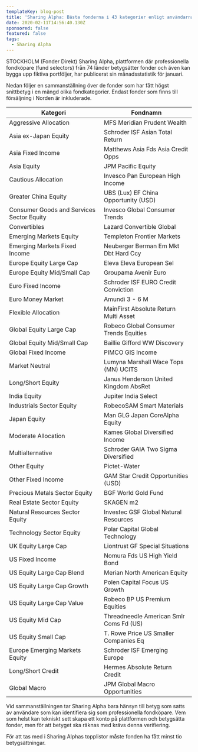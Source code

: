 ```yaml
---
templateKey: blog-post
title: 'Sharing Alpha: Bästa fonderna i 43 kategorier enligt användarna'
date: 2020-02-11T14:56:40.130Z
sponsored: false
featured: false
tags:
  - Sharing Alpha
---
```

STOCKHOLM (Fonder Direkt) Sharing Alpha, plattformen där professionella fondköpare (fund selectors) från 74 länder betygsätter fonder och även kan bygga upp fiktiva portföljer, har publicerat sin månadsstatistik för januari.

Nedan följer en sammanställning över de fonder som har fått högst snittbetyg i en mängd olika fondkategorier. Endast fonder som finns till försäljning i Norden är inkluderade.<!--StartFragment-->

| **Kategori**                              | **Fondnamn**                            |
| ----------------------------------------- | --------------------------------------- |
| Aggressive Allocation                     | MFS Meridian Prudent Wealth             |
| Asia ex-Japan Equity                      | Schroder ISF Asian Total Return         |
| Asia Fixed Income                         | Matthews Asia Fds Asia Credit Opps      |
| Asia Equity                               | JPM Pacific Equity                      |
| Cautious Allocation                       | Invesco Pan European High Income        |
| Greater China Equity                      | UBS (Lux) EF China Opportunity (USD)    |
| Consumer Goods and Services Sector Equity | Invesco Global Consumer Trends          |
| Convertibles                              | Lazard Convertible Global               |
| Emerging Markets Equity                   | Templeton Frontier Markets              |
| Emerging Markets Fixed Income             | Neuberger Berman Em Mkt Dbt Hard Ccy    |
| Europe Equity Large Cap                   | Eleva Eleva European Sel                |
| Europe Equity Mid/Small Cap               | Groupama Avenir Euro                    |
| Euro Fixed Income                         | Schroder ISF EURO Credit Conviction     |
| Euro Money Market                         | Amundi 3 - 6 M                          |
| Flexible Allocation                       | MainFirst Absolute Return Multi Asset   |
| Global Equity Large Cap                   | Robeco Global Consumer Trends Equities  |
| Global Equity Mid/Small Cap               | Baillie Gifford WW Discovery            |
| Global Fixed Income                       | PIMCO GIS Income                        |
| Market Neutral                            | Lumyna Marshall Wace Tops (MN) UCITS    |
| Long/Short Equity                         | Janus Henderson United Kingdom AbsRet   |
| India Equity                              | Jupiter India Select                    |
| Industrials Sector Equity                 | RobecoSAM Smart Materials               |
| Japan Equity                              | Man GLG Japan CoreAlpha Equity          |
| Moderate Allocation                       | Kames Global Diversified Income         |
| Multialternative                          | Schroder GAIA Two Sigma Diversified     |
| Other Equity                              | Pictet-Water                            |
| Other Fixed Income                        | GAM Star Credit Opportunities (USD)     |
| Precious Metals Sector Equity             | BGF World Gold Fund                     |
| Real Estate Sector Equity                 | SKAGEN m2                               |
| Natural Resources Sector Equity           | Investec GSF Global Natural Resources   |
| Technology Sector Equity                  | Polar Capital Global Technology         |
| UK Equity Large Cap                       | Liontrust GF Special Situations         |
| US Fixed Income                           | Nomura Fds US High Yield Bond           |
| US Equity Large Cap Blend                 | Merian North American Equity            |
| US Equity Large Cap Growth                | Polen Capital Focus US Growth           |
| US Equity Large Cap Value                 | Robeco BP US Premium Equities           |
| US Equity Mid Cap                         | Threadneedle American Smlr Coms Fd (US) |
| US Equity Small Cap                       | T. Rowe Price US Smaller Companies Eq   |
| Europe Emerging Markets Equity            | Schroder ISF Emerging Europe            |
| Long/Short Credit                         | Hermes Absolute Return Credit           |
| Global Macro                              | JPM Global Macro Opportunities          |

<!--EndFragment-->

Vid sammanställningen tar Sharing Alpha bara hänsyn till betyg som satts av användare som kan identifiera sig som professionella fondköpare. Vem som helst kan tekniskt sett skapa ett konto på plattformen och betygsätta fonder, men för att betyget ska räknas med krävs denna verifiering.

För att tas med i Sharing Alphas topplistor måste fonden ha fått minst tio betygsättningar.
